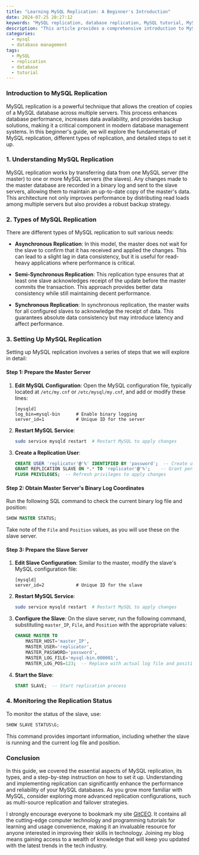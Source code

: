 ```yaml
---
title: "Learning MySQL Replication: A Beginner's Introduction"
date: 2024-07-25 20:27:12
keywords: "MySQL replication, database replication, MySQL tutorial, MySQL for beginners, database management"
description: "This article provides a comprehensive introduction to MySQL replication for beginners. It covers the fundamental concepts, types of replication, setup steps, and examples. Learn how to implement MySQL replication to enhance database performance and reliability. With a detailed step-by-step guide and clear explanations, this article aims to make MySQL replication accessible to anyone interested in database management. Explore both single-source and multi-source replication, understand their benefits, and see how you can implement these techniques to create resilient database environments. A must-read for those wanting to enhance their MySQL skills and improve their understanding of database replication."
categories:
  - mysql
  - database management
tags:
  - MySQL
  - replication
  - database
  - tutorial
---
```


### Introduction to MySQL Replication

MySQL replication is a powerful technique that allows the creation of copies of a MySQL database across multiple servers. This process enhances database performance, increases data availability, and provides backup solutions, making it a critical component in modern database management systems. In this beginner's guide, we will explore the fundamentals of MySQL replication, different types of replication, and detailed steps to set it up.

<!-- more -->

### 1. Understanding MySQL Replication

MySQL replication works by transferring data from one MySQL server (the master) to one or more MySQL servers (the slaves). Any changes made to the master database are recorded in a binary log and sent to the slave servers, allowing them to maintain an up-to-date copy of the master's data. This architecture not only improves performance by distributing read loads among multiple servers but also provides a robust backup strategy.

### 2. Types of MySQL Replication

There are different types of MySQL replication to suit various needs:

- **Asynchronous Replication**: In this model, the master does not wait for the slave to confirm that it has received and applied the changes. This can lead to a slight lag in data consistency, but it is useful for read-heavy applications where performance is critical.

- **Semi-Synchronous Replication**: This replication type ensures that at least one slave acknowledges receipt of the update before the master commits the transaction. This approach provides better data consistency while still maintaining decent performance.

- **Synchronous Replication**: In synchronous replication, the master waits for all configured slaves to acknowledge the receipt of data. This guarantees absolute data consistency but may introduce latency and affect performance.

### 3. Setting Up MySQL Replication

Setting up MySQL replication involves a series of steps that we will explore in detail:

#### Step 1: Prepare the Master Server

1. **Edit MySQL Configuration**: Open the MySQL configuration file, typically located at `/etc/my.cnf` or `/etc/mysql/my.cnf`, and add or modify these lines:
   ```
   [mysqld]
   log_bin=mysql-bin      # Enable binary logging
   server_id=1            # Unique ID for the server
   ```

2. **Restart MySQL Service**:
   ```bash
   sudo service mysqld restart  # Restart MySQL to apply changes
   ```

3. **Create a Replication User**:
   ```sql
   CREATE USER 'replicator'@'%' IDENTIFIED BY 'password';  -- Create user
   GRANT REPLICATION SLAVE ON *.* TO 'replicator'@'%';    -- Grant permissions
   FLUSH PRIVILEGES;  -- Refresh privileges to apply changes
   ```

#### Step 2: Obtain Master Server's Binary Log Coordinates

Run the following SQL command to check the current binary log file and position:
```sql
SHOW MASTER STATUS;
```
Take note of the `File` and `Position` values, as you will use these on the slave server.

#### Step 3: Prepare the Slave Server

1. **Edit Slave Configuration**: Similar to the master, modify the slave's MySQL configuration file:
   ```
   [mysqld]
   server_id=2            # Unique ID for the slave
   ```

2. **Restart MySQL Service**:
   ```bash
   sudo service mysqld restart  # Restart MySQL to apply changes
   ```

3. **Configure the Slave**:
   On the slave server, run the following command, substituting `master_IP`, `File`, and `Position` with the appropriate values:
   ```sql
   CHANGE MASTER TO 
       MASTER_HOST='master_IP', 
       MASTER_USER='replicator', 
       MASTER_PASSWORD='password', 
       MASTER_LOG_FILE='mysql-bin.000001', 
       MASTER_LOG_POS=123;  -- Replace with actual log file and position
   ```

4. **Start the Slave**:
   ```sql
   START SLAVE;  -- Start replication process
   ```

### 4. Monitoring the Replication Status

To monitor the status of the slave, use:
```sql
SHOW SLAVE STATUS\G;
```
This command provides important information, including whether the slave is running and the current log file and position.

### Conclusion

In this guide, we covered the essential aspects of MySQL replication, its types, and a step-by-step instruction on how to set it up. Understanding and implementing replication can significantly enhance the performance and reliability of your MySQL databases. As you grow more familiar with MySQL, consider exploring more advanced replication configurations, such as multi-source replication and failover strategies.

I strongly encourage everyone to bookmark my site [GitCEO](https://gitceo.com). It contains all the cutting-edge computer technology and programming tutorials for learning and usage convenience, making it an invaluable resource for anyone interested in improving their skills in technology. Joining my blog means gaining access to a wealth of knowledge that will keep you updated with the latest trends in the tech industry.